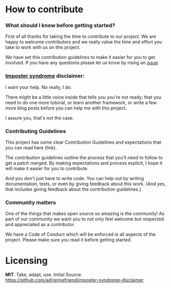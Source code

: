 # How to contribute

### What should I know before getting started?
First of all thanks for taking the time to contribute to our project. We are happy to welcome contributors and we really value the time and effort you take to work with us on this project.

We have set this contribution guidelines to make it easier for you to get involved. If you have any questions please let us know by rising an [issue](https://github.com/numfocus/getting-started-with-open-source/issues).

### [Imposter syndrome](https://en.wikipedia.org/wiki/Impostor_syndrome) disclaimer:

I want your help. No really, I do.

There might be a little voice inside that tells you you're not ready; that you need to do one more tutorial, or learn another framework, or write a few more blog posts before you can help me with this project.

I assure you, that's not the case.

### Contributing Guidelines

This project has some clear Contribution Guidelines and expectations that you can read here (link).

The contribution guidelines outline the process that you'll need to follow to get a patch merged. By making expectations and process explicit, I hope it will make it easier for you to contribute.

And you don't just have to write code. You can help out by writing documentation, tests, or even by giving feedback about this work. (And yes, that includes giving feedback about the contribution guidelines.)

### Community matters
One of the things that makes open source so amazing is the community! As part of our community we want you to not only feel welcome but respected and appreciated as a contributor.

We have a Code of Conduct which will be enforced in all aspects of the project. Please make sure you read it before getting started.

# Licensing

**MIT**. Take, adapt, use.  Initial Source: https://github.com/adriennefriend/imposter-syndrome-disclaimer
